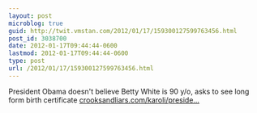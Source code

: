 ```yaml
---
layout: post
microblog: true
guid: http://twit.vmstan.com/2012/01/17/159300127599763456.html
post_id: 3038700
date: 2012-01-17T09:44:44-0600
lastmod: 2012-01-17T09:44:44-0600
type: post
url: /2012/01/17/159300127599763456.html
---
```

President Obama doesn't believe Betty White is 90 y/o, asks to see long form birth certificate <a href="http://crooksandliars.com/karoli/president-obama-sends-betty-white-90th-birt">crooksandliars.com/karoli/preside…</a>
